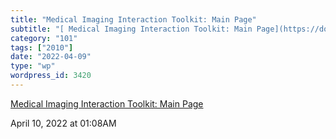 ```yaml
---
title: "Medical Imaging Interaction Toolkit: Main Page"
subtitle: "[ Medical Imaging Interaction Toolkit: Main Page](https://docs.mitk.org/2021.10/index.html)"
category: "101"
tags: ["2010"]
date: "2022-04-09"
type: "wp"
wordpress_id: 3420
---
```

[ Medical Imaging Interaction Toolkit: Main Page](https://docs.mitk.org/2021.10/index.html)
 
April 10, 2022 at 01:08AM